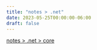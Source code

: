 ```yaml
---
title: "notes > .net"
date: 2023-05-25T00:00:00-06:00
draft: false
---
```


[notes > .net > core](core)  
